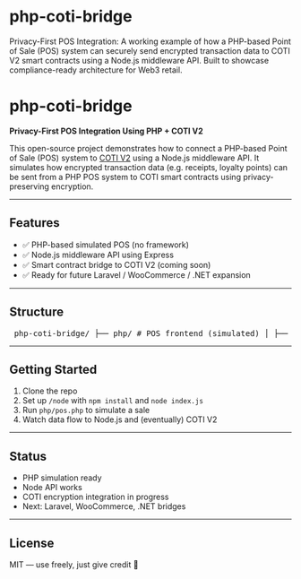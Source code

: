 # php-coti-bridge
Privacy-First POS Integration: A working example of how a PHP-based Point of Sale (POS) system can securely send encrypted transaction data to COTI V2 smart contracts using a Node.js middleware API. Built to showcase compliance-ready architecture for Web3 retail.

# php-coti-bridge

**Privacy-First POS Integration Using PHP + COTI V2**

This open-source project demonstrates how to connect a PHP-based Point of Sale (POS) system to [COTI V2](https://coti.io) using a Node.js middleware API. It simulates how encrypted transaction data (e.g. receipts, loyalty points) can be sent from a PHP POS system to COTI smart contracts using privacy-preserving encryption.

---

## Features

- ✅ PHP-based simulated POS (no framework)
- ✅ Node.js middleware API using Express
- ✅ Smart contract bridge to COTI V2 (coming soon)
- ✅ Ready for future Laravel / WooCommerce / .NET expansion

---

## Structure

<pre> php-coti-bridge/ ├── php/ # POS frontend (simulated) │ ├── pos.php # Sends transaction to Node API │ ├── config.php # API URL & merchant ID │ └── admin.php # (Optional) decryption viewer │ ├── node/ # Node.js bridge to COTI │ ├── index.js # Express API server │ ├── cotiBridge.js # Submit to COTI smart contract │ ├── .env.example # Config variables │ └── package.json # Node dependencies │ ├── contracts/ # (Optional) Smart contract ABI │ └── EncryptedSale.json │ ├── docs/ │ ├── README.md # This file │ └── architecture.png # Architecture diagram │ ├── .gitignore └── LICENSE </pre>


---

##  Getting Started

1. Clone the repo  
2. Set up `/node` with `npm install` and `node index.js`  
3. Run `php/pos.php` to simulate a sale  
4. Watch data flow to Node.js and (eventually) COTI V2  

---

##  Status

- PHP simulation ready  
- Node API works  
- COTI encryption integration in progress  
- Next: Laravel, WooCommerce, .NET bridges

---

##  License

MIT — use freely, just give credit 🙌
